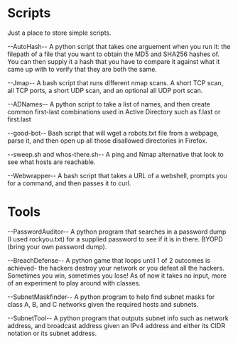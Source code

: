# Scripts
Just a place to store simple scripts.

--AutoHash-- A python script that takes one arguement when you run it: the filepath of a file that you want to obtain the MD5 and SHA256 hashes of.
You can then supply it a hash that you have to compare it against what it came up with to verify that they are both the same. 

--Jmap-- A bash script that runs different nmap scans. A short TCP scan, all TCP ports, a short UDP scan, and an optional all UDP port scan.

--ADNames-- A python script to take a list of names, and then create common first-last combinations used in Active Directory such as f.last or first.last

--good-bot-- Bash script that will wget a robots.txt file from a webpage, parse it, and then open up all those disallowed directories in Firefox.

--sweep.sh and whos-there.sh-- A ping and Nmap alternative that look to see what hosts are reachable.

--Webwrapper-- A bash script that takes a URL of a webshell, prompts you for a command, and then passes it to curl.

# Tools
--PasswordAuditor-- A python program that searches in a password dump (I used rockyou.txt) for a supplied password to see if it is in there.
BYOPD (bring your own password dump). 

--BreachDefense-- A python game that loops until 1 of 2 outcomes is achieved- the hackers destroy your network or you defeat all the hackers.
Sometimes you win, sometimes you lose! As of now it takes no input, more of an experiment to play around with classes.

--SubnetMaskfinder-- A python program to help find subnet masks for class A, B, and C networks given the required hosts and subnets.

--SubnetTool-- A python program that outputs subnet info such as network address, and broadcast address given an IPv4 address
and either its CIDR notation or its subnet address.

